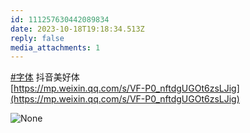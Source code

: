 ```yaml
---
id: 111257630442089834
date: 2023-10-18T19:18:34.513Z
reply: false
media_attachments: 1
---
```


[#字体](https://e5n.cc/tags/%E5%AD%97%E4%BD%93) 抖音美好体   
[https://mp.weixin.qq.com/s/VF-P0_nftdgUGOt6zsLJig](https://mp.weixin.qq.com/s/VF-P0_nftdgUGOt6zsLJig)

![None](https://files.e5n.cc/media_attachments/files/111/257/629/345/551/861/original/a93f669ed661b0a1.jpg)
